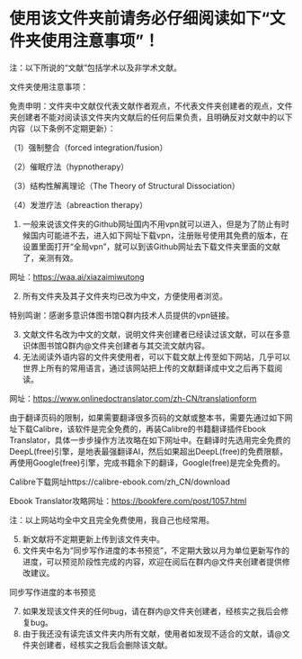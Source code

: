 # 使用该文件夹前请务必仔细阅读如下“文件夹使用注意事项”！

注：以下所说的“文献”包括学术以及非学术文献。

文件夹使用注意事项：

免责申明：文件夹中文献仅代表文献作者观点，不代表文件夹创建者的观点，文件夹创建者不能对阅读该文件夹内文献后的任何后果负责，且明确反对文献中的以下内容（以下条例不定期更新）：

（1）强制整合（forced integration/fusion）

（2）催眠疗法（hypnotherapy）

（3）结构性解离理论（The Theory of Structural Dissociation）

（4）发泄疗法（abreaction therapy）

1. 一般来说该文件夹的Github网址国内不用vpn就可以进入，但是为了防止有时候国内可能进不去，进入如下网址下载vpn，注册账号使用其免费的版本，在设置里面打开“全局vpn”，就可以到该Github网址去下载文件夹里面的文献了，亲测有效。

网址：https://waa.ai/xiazaimiwutong

2. 所有文件夹及其子文件夹均已改为中文，方便使用者浏览。

特别鸣谢：感谢多意识体图书馆Q群内技术人员提供的vpn链接。

3. 文献文件名改为中文的文献，说明文件夹创建者已经读过该文献，可以在多意识体图书馆Q群内@文件夹创建者与其交流文献内容。
4. 无法阅读外语内容的文件夹使用者，可以下载文献上传至如下网站，几乎可以世界上所有的常用语言，通过该网站把上传的文献翻译成中文之后再下载阅读。

网址：https://www.onlinedoctranslator.com/zh-CN/translationform

由于翻译页码的限制，如果需要翻译很多页码的文献或整本书，需要先通过如下网址下载Calibre，该软件是完全免费的，再装Calibre的书籍翻译插件Ebook Translator，具体一步步操作方法攻略在如下网址中。在翻译时先选用完全免费的DeepL(free)引擎，是地表最强翻译AI，然后如果超出DeepL(free)的免费限额，再使用Google(free)引擎，完成书籍余下的翻译，Google(free)是完全免费的。

Calibre下载网址https://calibre-ebook.com/zh\_CN/download

Ebook Translator攻略网址：https://bookfere.com/post/1057.html

注：以上网站均全中文且完全免费使用，我自己也经常用。

5. 新文献将不定期更新上传到该文件夹中。
6. 文件夹中名为“同步写作进度的本书预览”，不定期大致以月为单位更新写作的进度，可以预览阶段性完成的内容，欢迎在阅后在群内@文件夹创建者提供修改建议。

同步写作进度的本书预览

7. 如果发现该文件夹的任何bug，请在群内@文件夹创建者，经核实之我后会修复bug。
8. 由于我还没有读完该文件夹内所有文献，使用者如发现不适合的文献，请@文件夹创建者，经核实之我后会删除该文献。
